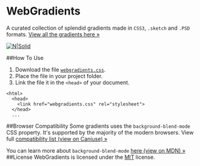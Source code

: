 # WebGradients
A curated collection of splendid gradients made in `CSS3`, `.sketch` and `.PSD` formats. 
[View all the gradients here »](https://webgradients.com)

[![N|Solid](https://itmeo.com/public/small_bar_powered_by_itmeo3.png)](https://itmeo.com)



##How To Use
1) Download the file [`webgradients.css`](https://github.com/itmeo/webgradients/blob/master/webgradients.css).
2) Place the file in your project folder.
3) Link the file it in the `<head>` of your document.

```
<html>
  <head>
    <link href="webgradients.css" rel="stylesheet">
  </head>
  ...
```

##Browser Compatibility
Some gradients uses the `background-blend-mode` CSS property. It's supported by the majority of the modern browsers. 
View full [compatibility list (view on Caniuse) »](http://caniuse.com/#search=background-blend-mode) 

You can learn more about `background-blend-mode` [here (view on MDN) »](https://developer.mozilla.org/en-US/docs/Web/CSS/background-blend-mode) 
##License
WebGradients is licensed under the [MIT](http://opensource.org/licenses/MIT) license.

